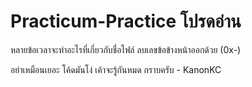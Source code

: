 # Practicum-Practice โปรดอ่าน

หลายข้อเวลาจะทำอะไรที่เกี่ยวกับชื่อไฟล์ ลบเลขข้อข้างหน้าออกด้วย (0x-)

อย่าเหมือนเยอะ โค้ดมันโง่ เค้าจะรู้กันหมด
กราบครับ - KanonKC
